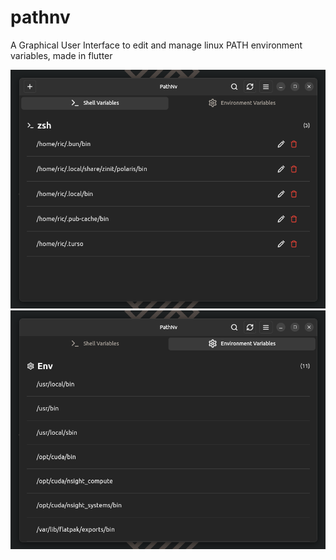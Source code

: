 # pathnv

A Graphical User Interface to edit and manage linux PATH environment variables, made in flutter

![screenshot](assets/screenshot1.png)
![screenshot](assets/screenshot2.png)
